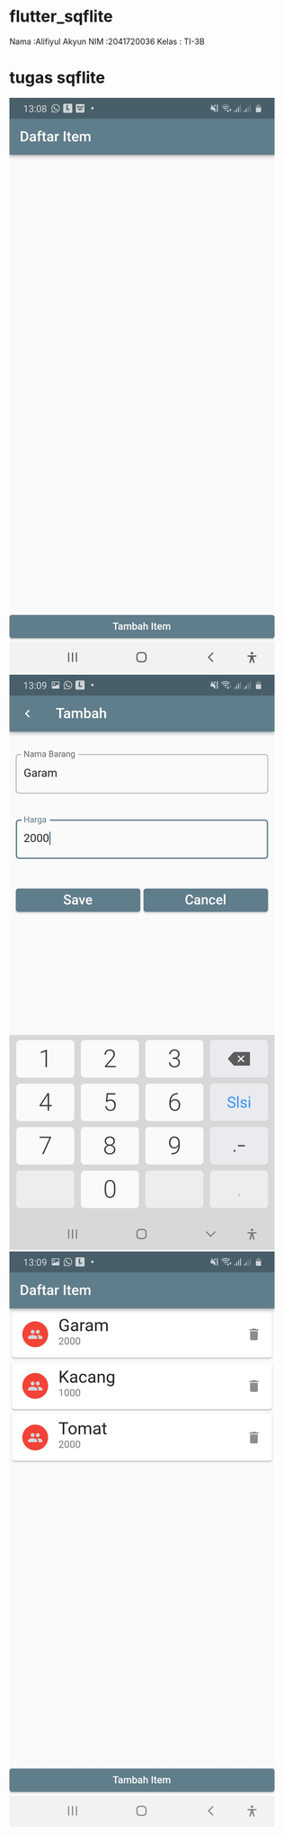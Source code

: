 # flutter_sqflite

Nama  :Alifiyul Akyun 
NIM   :2041720036
Kelas : TI-3B

# tugas sqflite
![img1](img/G1.jpeg)
![img2](img/G2.jpeg)
![img3](img/G3.jpeg)
